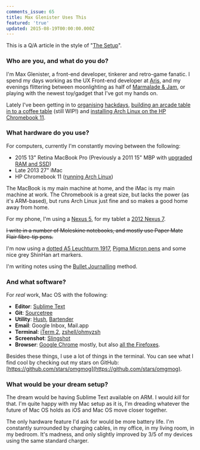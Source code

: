 ```yaml
---
comments_issue: 65
title: Max Glenister Uses This
featured: 'true'
updated: 2015-08-19T00:00:00.000Z
---
```


This is a Q/A article in the style of "[The Setup](http://usesthis.com/)".

<!-- more -->

### Who are you, and what do you do?

I'm Max Glenister, a front-end developer, tinkerer and retro-game fanatic. I spend my days working as the UX Front-end developer at [Aris](http://www.aristx.com), and my evenings flittering between moonlighting as half of [Marmalade & Jam](http://www.marmaladeandjam.co.uk), or playing with the newest toy/gadget that I've got my hands on.

Lately I've been getting in to [organising](/post/sushack-1-building-the-foundations-of-the-oxford-flood-network-stack/) [hackdays](http://sushack.co.uk), [building an arcade table in to a coffee table](http://imgur.com/a/Zf3BC) (still WIP!) and [installing Arch Linux on the HP Chromebook 11](/post/installing-arch-linux-arm-on-the-hp-chromebook-11/).

### What hardware do you use?

For computers, currently I'm constantly moving between the following:

- 2015 13" Retina MacBook Pro (Previously a 2011 15" MBP with [upgraded RAM and SSD](/post/upgrading-my-macbook-pro/))
- Late 2013 27" iMac
- HP Chromebook 11 ([running Arch Linux](/post/video-installing-arch-linux-arm-on-the-hp-chromebook-11/))

The MacBook is my main machine at home, and the iMac is my main machine at work. The Chromebook is a great size, but lacks the power (as it's ARM-based), but runs Arch Linux just fine and so makes a good home away from home.

For my phone, I'm using a [Nexus 5](https://store.google.com/product/nexus_5_black_16gb?playredirect=true), for my tablet a [2012 Nexus 7](https://play.google.com/store/devices/details?id=nexus_7_16gb).

<s>I write in a number of Moleskine notebooks, and mostly use Paper Mate Flair fibre-tip pens.</s>

I'm now using a [dotted A5 Leuchturm 1917](http://www.amazon.co.uk/gp/product/B002TSIMW4?tag=blomg-21), [Pigma Micron pens](http://www.amazon.co.uk/gp/product/B000XAORIS?tag=blomg-21) and some nice grey ShinHan art markers.

I'm writing notes using the [Bullet Journalling](http://bulletjournal.com) method.

### And what software?

For *real* work, Mac OS with the following:

- **Editor**: [Sublime Text](http://www.sublimetext.com)
- **Git**: [Sourcetree](http://www.sourcetreeapp.com/)
- **Utility**: [Hush](http://coffitivity.com/hush/), [Bartender](http://www.macbartender.com/)
- **Email**: Google Inbox, Mail.app
- **Terminal**: [iTerm 2](http://www.iterm2.com/#/section/home), [zshell/ohmyzsh](https://github.com/robbyrussell/oh-my-zsh)
- **Screenshot**: [Slingshot](https://itunes.apple.com/gb/app/slingshot/id436819784?mt=12)
- **Browser**: [Google Chrome](http://google.com/chrome) mostly, but also [all the Firefoxes](https://github.com/omgmog/install-all-firefox).

Besides these things, I use a lot of things in the terminal. You can see what I find cool by checking out my stars on GitHub: [https://github.com/stars/omgmog](https://github.com/stars/omgmog).

### What would be your dream setup?

The dream would be having Sublime Text available on ARM. I would *kill* for that. I'm quite happy with my Mac setup as it is, I'm dreading whatever the future of Mac OS holds as iOS and Mac OS move closer together.

The only hardware feature I'd ask for would be more battery life. I'm constantly surrounded by charging cables, in my office, in my living room, in my bedroom. It's madness, and only slightly improved by 3/5 of my devices using the same standard charger.
